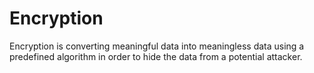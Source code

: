 # Encryption
Encryption is converting meaningful data into meaningless data using a predefined algorithm in order to hide the data from a potential attacker.
